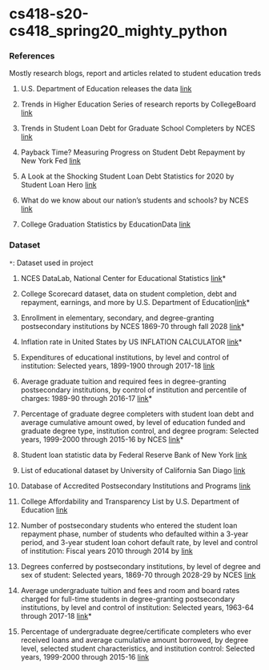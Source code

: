 # cs418-s20-cs418_spring20_mighty_python

### References
Mostly research blogs, report and articles related to student education treds


1. U.S. Department of Education releases the data [link](https://www.ed.gov/news/press-releases/secretary-devos-delivers-promise-provide-students-relevant-actionable-information-needed-make-personalized-education-decisions)

2. Trends in Higher Education Series of research reports by CollegeBoard [link](https://research.collegeboard.org/trends/trends-higher-education)

3. Trends in Student Loan Debt for Graduate School Completers by NCES [link](https://nces.ed.gov/programs/coe/pdf/coe_tub.pdf)

4. Payback Time? Measuring Progress on Student Debt Repayment by New York Fed [link](https://libertystreeteconomics.newyorkfed.org/2015/02/payback_time_measuring_progress_on_student_debt_repayment.html)

5. A Look at the Shocking Student Loan Debt Statistics for 2020 by Student Loan Hero [link](https://studentloanhero.com/student-loan-debt-statistics/)

6. What do we know about our nation’s students and schools? by NCES [link](https://nces.ed.gov/fastfacts/display.asp?id=372)

7. College Graduation Statistics by EducationData [link](https://educationdata.org/number-of-college-graduates/)

### Dataset

`*`: Dataset used in project

1. NCES DataLab, National Center for Educational Statistics [link](https://nces.ed.gov/datalab/index.aspx)*

2. College Scorecard dataset, data on student completion, debt and repayment, earnings, and more by U.S. Department of Education[link](https://collegescorecard.ed.gov/data/)*

3. Enrollment in elementary, secondary, and degree-granting postsecondary institutions by NCES 1869-70 through fall 2028 [link](https://nces.ed.gov/programs/digest/d18/tables/dt18_105.30.asp)*

4. Inflation rate in United States by US INFLATION CALCULATOR [link](https://www.usinflationcalculator.com/inflation/historical-inflation-rates/)*

5. Expenditures of educational institutions, by level and control of institution: Selected years, 1899-1900 through 2017-18 [link](https://nces.ed.gov/programs/digest/d18/tables/dt18_106.20.asp)

6. Average graduate tuition and required fees in degree-granting postsecondary institutions, by control of institution and percentile of charges: 1989-90 through 2016-17 [link](https://nces.ed.gov/programs/digest/d17/tables/dt17_330.50.asp)*

7. Percentage of graduate degree completers with student loan debt and average cumulative amount owed, by level of education funded and graduate degree type, institution control, and degree program: Selected years, 1999-2000 through 2015-16 by NCES [link](https://nces.ed.gov/programs/digest/d17/tables/dt17_332.45.asp)*

8. Student loan statistic data by Federal Reserve Bank of New York [link](https://www.newyorkfed.org/microeconomics/databank.html)

9. List of educational dataset by University of California San Diago [link](https://ucsd.libguides.com/data-statistics/education)

10. Database of Accredited Postsecondary Institutions and Programs [link](https://ope.ed.gov/dapip/#/home)

11. College Affordability and Transparency List by U.S. Department of Education [link](https://collegecost.ed.gov/affordability)

12. Number of postsecondary students who entered the student loan repayment phase, number of students who defaulted within a 3-year period, and 3-year student loan cohort default rate, by level and control of institution: Fiscal years 2010 through 2014 by [link](https://nces.ed.gov/programs/digest/d17/tables/dt17_332.50.asp)

13. Degrees conferred by postsecondary institutions, by level of degree and sex of student: Selected years, 1869-70 through 2028-29 by NCES [link](https://nces.ed.gov/programs/digest/d18/tables/dt18_318.10.asp)

14. Average undergraduate tuition and fees and room and board rates charged for full-time students in degree-granting postsecondary institutions, by level and control of institution: Selected years, 1963-64 through 2017-18 [link](https://nces.ed.gov/programs/digest/d18/tables/dt18_330.10.asp)*

15. Percentage of undergraduate degree/certificate completers who ever received loans and average cumulative amount borrowed, by degree level, selected student characteristics, and institution control: Selected years, 1999-2000 through 2015-16 [link](https://nces.ed.gov/programs/digest/d18/tables/dt18_331.95.asp)
